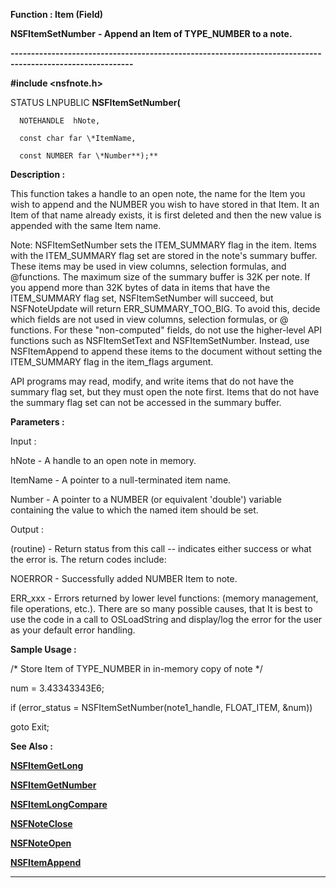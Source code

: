 




<!--
 /\* Font Definitions \*/
 @font-face
 {font-family:Courier;
 panose-1:2 7 4 9 2 2 5 2 4 4;}
@font-face
 {font-family:"Tms Rmn";
 panose-1:2 2 6 3 4 5 5 2 3 4;}
@font-face
 {font-family:Helv;
 panose-1:2 11 6 4 2 2 2 3 2 4;}
@font-face
 {font-family:"Cambria Math";
 panose-1:2 4 5 3 5 4 6 3 2 4;}
 /\* Style Definitions \*/
 p.MsoNormal, li.MsoNormal, div.MsoNormal
 {margin-top:0cm;
 margin-right:0cm;
 margin-bottom:8.0pt;
 margin-left:0cm;
 line-height:107%;
 font-size:11.0pt;
 font-family:"Calibri",sans-serif;}
.MsoChpDefault
 {font-size:11.0pt;}
.MsoPapDefault
 {margin-bottom:8.0pt;
 line-height:107%;}
 /\* Page Definitions \*/
 @page WordSection1
 {size:612.0pt 792.0pt;
 margin:72.0pt 72.0pt 72.0pt 72.0pt;}
div.WordSection1
 {page:WordSection1;}
-->




 


**Function : Item (Field)**



**NSFItemSetNumber** **- Append an
Item of TYPE\_NUMBER to a note.**


**----------------------------------------------------------------------------------------------------------**



**#include <nsfnote.h>**



STATUS
LNPUBLIC **NSFItemSetNumber(**  

      NOTEHANDLE  hNote,  

      const char far \*ItemName,  

      const NUMBER far \*Number**);**



**Description :**



This
function takes a handle to an open note, the name for the Item you wish to
append and the NUMBER you wish to have stored in that Item.  It an Item of that
name already exists, it is first deleted and then the new value is appended
with the same Item name.   

  

Note: NSFItemSetNumber sets the ITEM\_SUMMARY flag in the item.  Items with the
ITEM\_SUMMARY flag set are stored in the note's summary buffer.  These items may
be used in view columns,  selection formulas, and @functions.  The maximum size
of the summary buffer is 32K per note.  If you append more than 32K bytes of
data in items that have the ITEM\_SUMMARY flag set, NSFItemSetNumber will
succeed, but NSFNoteUpdate will return ERR\_SUMMARY\_TOO\_BIG. To avoid this,
decide which fields are not used in view columns, selection formulas, or @
functions.  For these "non-computed" fields, do not use the
higher-level API functions such as NSFItemSetText and NSFItemSetNumber.
Instead, use NSFItemAppend to append these items to the document without setting
the ITEM\_SUMMARY flag in the item\_flags argument.    

  

API programs may read, modify, and write items that do not have the summary
flag set, but they must open the note first. Items that do not have the summary
flag set can not be accessed in the summary buffer.


 


**Parameters :**



Input :  

hNote  -  A handle to an open note in memory.  

  

ItemName  -  A pointer to a null-terminated item name.  

  

Number  -  A pointer to a NUMBER (or equivalent 'double') variable containing
the value to which the named item should be set.  

  




Output :  

(routine)  -  Return status from this call -- indicates either success or what
the error is. The return codes include:  

  

NOERROR - Successfully added NUMBER Item to note.  

  

ERR\_xxx - Errors returned by lower level functions: (memory management, file
operations, etc.).  There are so many possible causes, that It is best to use
the code in a call to OSLoadString and display/log the error for the user as
your default error handling.  

  

  




 **Sample Usage :**


/\* Store Item of
TYPE\_NUMBER in in-memory copy of note \*/  

   

num = 3.43343343E6;  

if (error\_status = NSFItemSetNumber(note1\_handle, FLOAT\_ITEM, &num))  

  goto Exit;


 **See Also :**


**[NSFItemGetLong](NSFItemGetLong.md)**


**[NSFItemGetNumber](NSFItemGetNumber.md)**


**[NSFItemLongCompare](NSFItemLongCompare.md)**


**[NSFNoteClose](NSFNoteClose.md)**


**[NSFNoteOpen](NSFNoteOpen.md)**


**[NSFItemAppend](NSFItemAppend.md)**



----------------------------------------------------------------------------------------------------------


 





